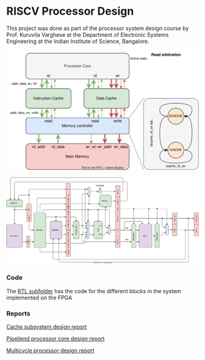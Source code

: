 # RISCV Processor Design

This project was done as part of the processor system design course by Prof. Kuruvila Varghese at the Department of Electronic Systems Engineering at the Indian Institute of Science, Bangalore.

![Architecture](figs/arch.drawio.svg)

![](figs/pipeline.drawio.svg)

### Code

The [RTL subfolder](rtl) has the code for the different blocks in the system implemented on the FPGA

### Reports
[Cache subsystem design report](report_cache.pdf)

[Pipeliend processor core design report](report_pipelined.pdf)

[Multicycle processor design report](report_multicycle.pdf)


